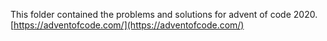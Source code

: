This folder contained the problems and solutions for advent of code 2020.
[https://adventofcode.com/](https://adventofcode.com/)
